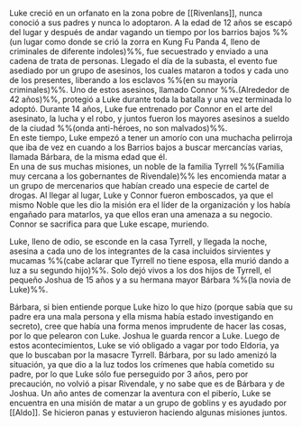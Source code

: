 Luke creció en un orfanato en la zona pobre de [[Rivenlans]], nunca conoció a sus padres y nunca lo adoptaron. A la edad de 12 años se escapó del lugar y después de andar vagando un tiempo por los barrios bajos %%(un lugar como donde se crió la zorra en Kung Fu Panda 4, lleno de criminales de diferente indoles)%%, fue secuestrado y enviado a una cadena de trata de personas. Llegado el día de la subasta, el evento fue asediado por un grupo de asesinos, los cuales mataron a todos y cada uno de los presentes, liberando a los esclavos %%(en su mayoría criminales)%%. Uno de estos asesinos, llamado Connor %%.(Alrededor de 42 años)%%, protegió a Luke durante toda la batalla y una vez terminada lo adoptó. Durante 14 años, Luke fue entrenado por Connor en el arte del asesinato, la lucha y el robo, y juntos fueron los mayores asesinos a sueldo de la ciudad %%(onda anti-héroes, no son malvados)%%.  
En este tiempo, Luke empezó a tener un amorío con una muchacha pelirroja que iba de vez en cuando a los Barrios bajos a buscar mercancías varias, llamada Bárbara, de la misma edad que él.  
En una de sus muchas misiones, un noble de la familia Tyrrell %%(Familia muy cercana a los gobernantes de Rivendale)%% les encomienda matar a un grupo de mercenarios que habían creado una especie de cartel de drogas. Al llegar al lugar, Luke y Connor fueron emboscados, ya que el mismo Noble que les dio la misión era el líder de la organización y los había engañado para matarlos, ya que ellos eran una amenaza a su negocio. Connor se sacrifica para que Luke escape, muriendo. 

Luke, lleno de odio, se esconde en la casa Tyrrell, y llegada la noche, asesina a cada uno de los integrantes de la casa incluidos sirvientes y mucamas %%(cabe aclarar que Tyrrell no tiene esposa, ella murió dando a luz a su segundo hijo)%%. Solo dejó vivos a los dos hijos de Tyrrell, el pequeño Joshua de 15 años y a su hermana mayor Bárbara %%(la novia de Luke)%%.

Bárbara, si bien entiende porque Luke hizo lo que hizo (porque sabía que su padre era una mala persona y ella misma había estado investigando en secreto), cree que había una forma menos imprudente de hacer las cosas, por lo que pelearon con Luke. Joshua le guarda rencor a Luke. Luego de estos acontecimientos, Luke se vió obligado a vagar por todo Eldoria, ya que lo buscaban por la masacre Tyrrell. Bárbara, por su lado amenizó la situación, ya que dio a la luz todos los crímenes que había cometido su padre, por lo que Luke sólo fue perseguido por 3 años, pero por precaución, no volvió a pisar Rivendale, y no sabe que es de Bárbara y de Joshua. Un año antes de comenzar la aventura con el piberío, Luke se encuentra en una misión de matar a un grupo de goblins y es ayudado por [[Aldo]]. Se hicieron panas y estuvieron haciendo algunas misiones juntos.